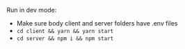 Run in dev mode:
- Make sure body client and server folders have .env files 
- `cd client && yarn && yarn start`
- `cd server && npm i && npm start`
